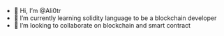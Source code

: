 - 👋 Hi, I’m @Ali0tr
- 🌱 I’m currently learning solidity language to be a blockchain developer
- 💞️ I’m looking to collaborate on blockchain and smart contract

<!---
Ali0tr/Ali0tr is a ✨ special ✨ repository because its `README.md` (this file) appears on your GitHub profile.
You can click the Preview link to take a look at your changes.
--->
